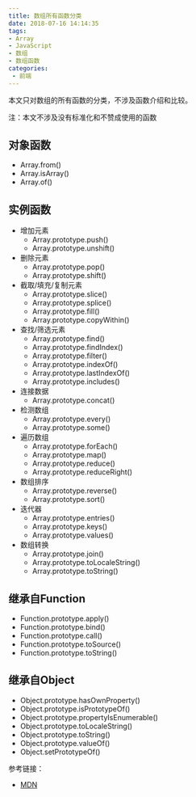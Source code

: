 ```yaml
---
title: 数组所有函数分类
date: 2018-07-16 14:14:35
tags:
- Array
- JavaScript
- 数组
- 数组函数
categories: 
 - 前端
---
```

本文只对数组的所有函数的分类，不涉及函数介绍和比较。

注：本文不涉及没有标准化和不赞成使用的函数

## 对象函数

- Array.from()
- Array.isArray()
- Array.of()

## 实例函数

- 增加元素
  - Array.prototype.push()
  - Array.prototype.unshift()
- 删除元素
  - Array.prototype.pop()
  - Array.prototype.shift()
- 截取/填充/复制元素
  - Array.prototype.slice()
  - Array.prototype.splice()
  - Array.prototype.fill()
  - Array.prototype.copyWithin()
- 查找/筛选元素
  - Array.prototype.find()
  - Array.prototype.findIndex()
  - Array.prototype.filter()
  - Array.prototype.indexOf()
  - Array.prototype.lastIndexOf()
  - Array.prototype.includes()
- 连接数据
  - Array.prototype.concat()
- 检测数组
  - Array.prototype.every()
  - Array.prototype.some()
- 遍历数组
  - Array.prototype.forEach()
  - Array.prototype.map()
  - Array.prototype.reduce()
  - Array.prototype.reduceRight()
- 数组排序
  - Array.prototype.reverse()
  - Array.prototype.sort()
- 迭代器
  - Array.prototype.entries()
  - Array.prototype.keys()
  - Array.prototype.values()
- 数组转换
  - Array.prototype.join()
  - Array.prototype.toLocaleString()
  - Array.prototype.toString()

## 继承自Function

- Function.prototype.apply()
- Function.prototype.bind()
- Function.prototype.call()
- Function.prototype.toSource()
- Function.prototype.toString()

## 继承自Object

- Object.prototype.hasOwnProperty()
- Object.prototype.isPrototypeOf()
- Object.prototype.propertyIsEnumerable()
- Object.prototype.toLocaleString()
- Object.prototype.toString()
- Object.prototype.valueOf()
- Object.setPrototypeOf()

参考链接：

- [MDN](https://developer.mozilla.org/zh-CN/docs/Web/JavaScript/Reference/Global_Objects/Array)